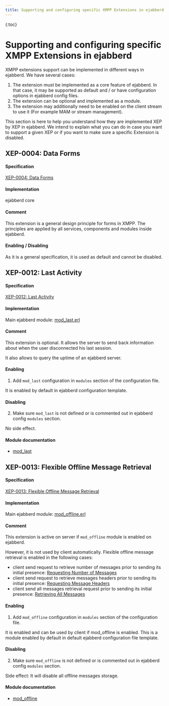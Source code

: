 ```yaml
---
title: Supporting and configuring specific XMPP Extensions in ejabberd 
---
```


{:toc}

# Supporting and configuring specific XMPP Extensions in ejabberd

XMPP extensions support can be implemented in different ways in ejabberd. We have several cases:

1. The extension must be implemented as a core feature of ejabberd. In
   that case, it may be supported as default and / or have
   configuration options in ejabberd config files.
2. The extension can be optional and implemented as a module.
3. The extension may additionally need to be enabled on the client
   stream to use it (For example MAM or stream management).

This section is here to help you understand how they are implemented
XEP by XEP in ejabberd. We intend to explain what you can do in case
you want to support a given XEP or if you want to make sure a specific
Extension is disabled.

## XEP-0004: Data Forms

#### Specification

[XEP-0004: Data Forms](http://xmpp.org/extensions/xep-0004.html)

#### Implementation

ejabberd core

#### Comment

This extension is a general design principle for forms in XMPP. The
principles are applied by all services, components and modules inside
ejabberd.

#### Enabling / Disabling

As it is a general specification, it is used as default and cannot be
disabled.

## XEP-0012: Last Activity

#### Specification

[XEP-0012: Last Activity](http://xmpp.org/extensions/xep-0012.html)

#### Implementation

Main ejabberd module: [mod_last.erl](https://github.com/processone/ejabberd/blob/master/src/mod_last.erl)

#### Comment

This extension is optional. It allows the server to send back
information about when the user disconnected his last session.

It also allows to query the uptime of an ejabberd server.

#### Enabling

1. Add `mod_last` configuration in `modules` section of the
   configuration file.

It is enabled by default in ejabberd configuration template.

#### Disabling

2. Make sure `mod_last` is not defined or is commented out in ejabberd
   config `modules` section.
   
No side effect.

#### Module documentation

* [mod_last](/admin/guide/configuration/#modlast)

## XEP-0013: Flexible Offline Message Retrieval

#### Specification

[XEP-0013: Flexible Offline Message Retrieval](http://xmpp.org/extensions/xep-0013.html)

#### Implementation

Main ejabberd module: [mod_offline.erl](https://github.com/processone/ejabberd/blob/master/src/mod_offline.erl)

#### Comment

This extension is active on server if `mod_offline` module is enabled on ejabberd.

However, it is not used by client automatically. Flexible offline
message retrieval is enabled in the following cases:

* client send request to retrieve number of messages prior to sending
  its initial presence:
  [Requesting Number of Messages](http://xmpp.org/extensions/xep-0013.html#request-number)
* client send request to retrieve messages headers prior to sending
  its initial presence:
  [Requesting Message Headers](http://xmpp.org/extensions/xep-0013.html#request-headers)
* client send all messages retrieval request prior to sending its
  initial presence:
  [Retrieving All Messages](http://xmpp.org/extensions/xep-0013.html#retrieve-all)

#### Enabling

1. Add `mod_offline` configuration in `modules` section of the
   configuration file.

It is enabled and can be used by client if mod_offline is
enabled. This is a module enabled by default in default ejabberd
configuration file template.

#### Disabling

2. Make sure `mod_offline` is not defined or is commented out in
   ejabberd config `modules` section.
   
Side effect: It will disable all offline messages storage.

#### Module documentation

* [mod_offline](/admin/guide/configuration/#modoffline)
